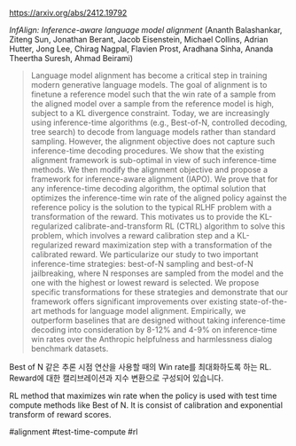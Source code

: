 https://arxiv.org/abs/2412.19792

*InfAlign: Inference-aware language model alignment* (Ananth Balashankar, Ziteng Sun, Jonathan Berant, Jacob Eisenstein, Michael Collins, Adrian Hutter, Jong Lee, Chirag Nagpal, Flavien Prost, Aradhana Sinha, Ananda Theertha Suresh, Ahmad Beirami)

> Language model alignment has become a critical step in training modern generative language models. The goal of alignment is to finetune a reference model such that the win rate of a sample from the aligned model over a sample from the reference model is high, subject to a KL divergence constraint. Today, we are increasingly using inference-time algorithms (e.g., Best-of-N, controlled decoding, tree search) to decode from language models rather than standard sampling. However, the alignment objective does not capture such inference-time decoding procedures. We show that the existing alignment framework is sub-optimal in view of such inference-time methods. We then modify the alignment objective and propose a framework for inference-aware alignment (IAPO). We prove that for any inference-time decoding algorithm, the optimal solution that optimizes the inference-time win rate of the aligned policy against the reference policy is the solution to the typical RLHF problem with a transformation of the reward. This motivates us to provide the KL-regularized calibrate-and-transform RL (CTRL) algorithm to solve this problem, which involves a reward calibration step and a KL-regularized reward maximization step with a transformation of the calibrated reward. We particularize our study to two important inference-time strategies: best-of-N sampling and best-of-N jailbreaking, where N responses are sampled from the model and the one with the highest or lowest reward is selected. We propose specific transformations for these strategies and demonstrate that our framework offers significant improvements over existing state-of-the-art methods for language model alignment. Empirically, we outperform baselines that are designed without taking inference-time decoding into consideration by 8-12% and 4-9% on inference-time win rates over the Anthropic helpfulness and harmlessness dialog benchmark datasets.

Best of N 같은 추론 시점 연산을 사용할 때의 Win rate를 최대화하도록 하는 RL. Reward에 대한 캘리브레이션과 지수 변환으로 구성되어 있습니다.

<english>
RL method that maximizes win rate when the policy is used with test time compute methods like Best of N. It is consist of calibration and exponential transform of reward scores.
</english>

#alignment #test-time-compute #rl 